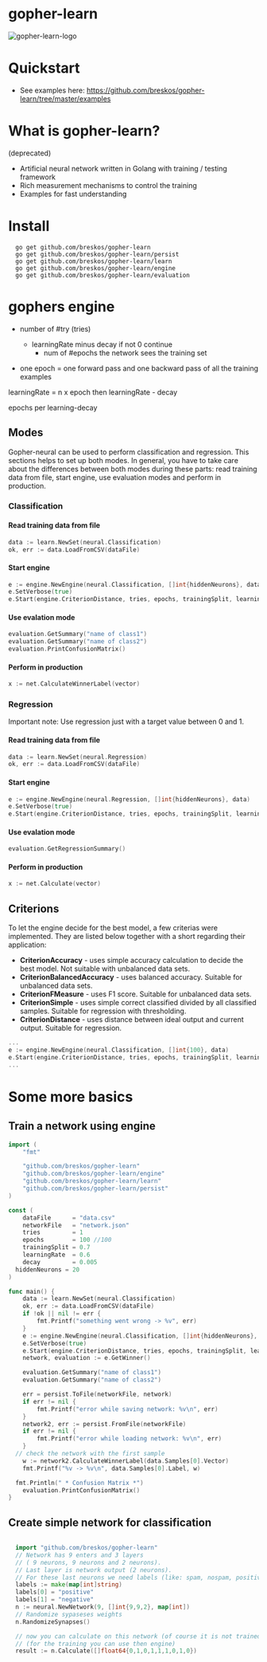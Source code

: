 # gopher-learn

![gopher-learn-logo](http://alexander.bre.sk/x/gopher-neural-small.png " The Gopher Neural logo ")

# Quickstart

- See examples here: https://github.com/breskos/gopher-learn/tree/master/examples

# What is gopher-learn?

(deprecated)

- Artificial neural network written in Golang with training / testing framework
- Rich measurement mechanisms to control the training
- Examples for fast understanding

# Install

```
  go get github.com/breskos/gopher-learn
  go get github.com/breskos/gopher-learn/persist
  go get github.com/breskos/gopher-learn/learn
  go get github.com/breskos/gopher-learn/engine
  go get github.com/breskos/gopher-learn/evaluation
```

# gophers engine

- number of #try (tries)

  - learningRate minus decay if not 0 continue
    - num of #epochs the network sees the training set

- one epoch = one forward pass and one backward pass of all the training examples

learningRate = <number>
n x epoch
then learningRate - decay

epochs per learning-decay

## Modes

Gopher-neural can be used to perform classification and regression. This sections helps to set up both modes. In general, you have to take care about the differences between both modes during these parts: read training data from file, start engine, use evaluation modes and perform in production.

### Classification

#### Read training data from file

```go
data := learn.NewSet(neural.Classification)
ok, err := data.LoadFromCSV(dataFile)
```

#### Start engine

```go
e := engine.NewEngine(neural.Classification, []int{hiddenNeurons}, data)
e.SetVerbose(true)
e.Start(engine.CriterionDistance, tries, epochs, trainingSplit, learningRate, decay)
```

#### Use evalation mode

```go
evaluation.GetSummary("name of class1")
evaluation.GetSummary("name of class2")
evaluation.PrintConfusionMatrix()
```

#### Perform in production

```go
x := net.CalculateWinnerLabel(vector)
```

### Regression

Important note: Use regression just with a target value between 0 and 1.

#### Read training data from file

```go
data := learn.NewSet(neural.Regression)
ok, err := data.LoadFromCSV(dataFile)
```

#### Start engine

```go
e := engine.NewEngine(neural.Regression, []int{hiddenNeurons}, data)
e.SetVerbose(true)
e.Start(engine.CriterionDistance, tries, epochs, trainingSplit, learningRate, decay)
```

#### Use evalation mode

```go
evaluation.GetRegressionSummary()
```

#### Perform in production

```go
x := net.Calculate(vector)
```

## Criterions

To let the engine decide for the best model, a few criterias were implemented. They are listed below together with a short regarding their application:

- **CriterionAccuracy** - uses simple accuracy calculation to decide the best model. Not suitable with unbalanced data sets.
- **CriterionBalancedAccuracy** - uses balanced accuracy. Suitable for unbalanced data sets.
- **CriterionFMeasure** - uses F1 score. Suitable for unbalanced data sets.
- **CriterionSimple** - uses simple correct classified divided by all classified samples. Suitable for regression with thresholding.
- **CriterionDistance** - uses distance between ideal output and current output. Suitable for regression.

```go
...
e := engine.NewEngine(neural.Classification, []int{100}, data)
e.Start(engine.CriterionDistance, tries, epochs, trainingSplit, learningRate, decay)
...
```

# Some more basics

## Train a network using engine

```go
import (
	"fmt"

	"github.com/breskos/gopher-learn"
	"github.com/breskos/gopher-learn/engine"
	"github.com/breskos/gopher-learn/learn"
	"github.com/breskos/gopher-learn/persist"
)

const (
	dataFile      = "data.csv"
	networkFile   = "network.json"
	tries         = 1
	epochs        = 100 //100
	trainingSplit = 0.7
	learningRate  = 0.6
	decay         = 0.005
  hiddenNeurons = 20
)

func main() {
	data := learn.NewSet(neural.Classification)
	ok, err := data.LoadFromCSV(dataFile)
	if !ok || nil != err {
		fmt.Printf("something went wrong -> %v", err)
	}
	e := engine.NewEngine(neural.Classification, []int{hiddenNeurons}, data)
	e.SetVerbose(true)
	e.Start(engine.CriterionDistance, tries, epochs, trainingSplit, learningRate, decay)
	network, evaluation := e.GetWinner()

	evaluation.GetSummary("name of class1")
	evaluation.GetSummary("name of class2")

	err = persist.ToFile(networkFile, network)
	if err != nil {
		fmt.Printf("error while saving network: %v\n", err)
	}
	network2, err := persist.FromFile(networkFile)
	if err != nil {
		fmt.Printf("error while loading network: %v\n", err)
	}
  // check the network with the first sample
	w := network2.CalculateWinnerLabel(data.Samples[0].Vector)
	fmt.Printf("%v -> %v\n", data.Samples[0].Label, w)

  fmt.Println(" * Confusion Matrix *")
	evaluation.PrintConfusionMatrix()
}

```

## Create simple network for classification

```go

  import "github.com/breskos/gopher-learn"
  // Network has 9 enters and 3 layers
  // ( 9 neurons, 9 neurons and 2 neurons).
  // Last layer is network output (2 neurons).
  // For these last neurons we need labels (like: spam, nospam, positive, negative)
  labels := make(map[int]string)
  labels[0] = "positive"
  labels[1] = "negative"
  n := neural.NewNetwork(9, []int{9,9,2}, map[int])
  // Randomize sypaseses weights
  n.RandomizeSynapses()

  // now you can calculate on this network (of course it is not trained yet)
  // (for the training you can use then engine)
  result := n.Calculate([]float64{0,1,0,1,1,1,0,1,0})

```
